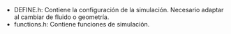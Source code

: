 - DEFINE.h: Contiene la configuración de la simulación. Necesario adaptar al cambiar de fluido o geometría.
- functions.h: Contiene funciones de simulación.
